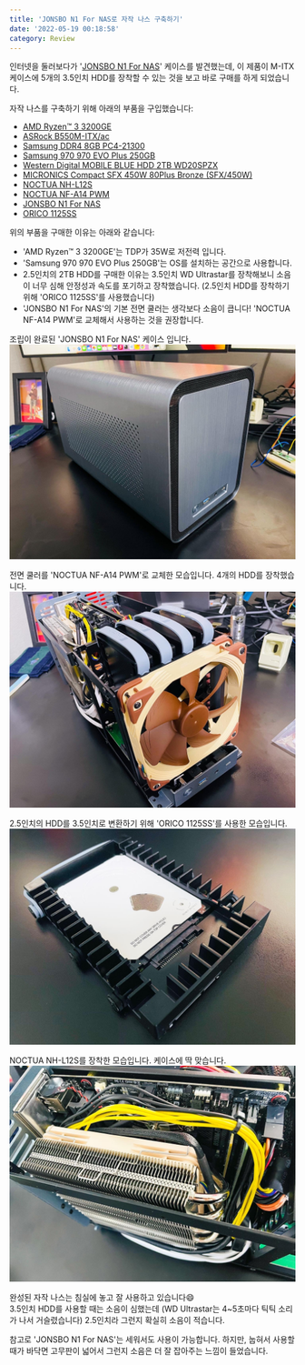 ```yaml
---
title: 'JONSBO N1 For NAS로 자작 나스 구축하기'
date: '2022-05-19 00:18:58'
category: Review
---
```


인터넷을 둘러보다가 '[JONSBO N1 For NAS](https://www.compuzone.co.kr/product/product_detail.htm?ProductNo=850800)' 케이스를 발견했는데, 이 제품이 M-ITX 케이스에 5개의 3.5인치 HDD를 장착할 수 있는 것을 보고 바로 구매를 하게 되었습니다.

자작 나스를 구축하기 위해 아래의 부품을 구입했습니다:

- [AMD Ryzen™ 3 3200GE](https://www.amd.com/ko/products/apu/amd-ryzen-3-3200ge)
- [ASRock B550M-ITX/ac](https://www.asrock.com/mb/AMD/B550M-ITXac/index.kr.asp)
- [Samsung DDR4 8GB PC4-21300](https://www.compuzone.co.kr/product/product_detail.htm?ProductNo=450138)
- [Samsung 970 970 EVO Plus 250GB](https://www.samsung.com/sec/memory-storage/970-evo-plus-nvme-m2-ssd/MZ-V7S250BW/)
- [Western Digital MOBILE BLUE HDD 2TB WD20SPZX](https://www.westerndigital.com/ko-kr/products/internal-drives/wd-blue-mobile-sata-hdd#WD20SPZX)
- [MICRONICS Compact SFX 450W 80Plus Bronze (SFX/450W)](https://www.compuzone.co.kr/product/product_detail.htm?ProductNo=485312)
- [NOCTUA NH-L12S](https://noctua.at/en/nh-l12s)
- [NOCTUA NF-A14 PWM](https://noctua.at/en/nf-a14-pwm)
- [JONSBO N1 For NAS](https://www.compuzone.co.kr/product/product_detail.htm?ProductNo=850800)
- [ORICO 1125SS](http://my.orico.cc/goods.php?id=6337)

위의 부품을 구매한 이유는 아래와 같습니다:

- 'AMD Ryzen™ 3 3200GE'는 TDP가 35W로 저전력 입니다.
- 'Samsung 970 970 EVO Plus 250GB'는 OS를 설치하는 공간으로 사용합니다.
- 2.5인치의 2TB HDD를 구매한 이유는 3.5인치 WD Ultrastar를 장착해보니 소음이 너무 심해 안정성과 속도를 포기하고 장착했습니다. (2.5인치 HDD를 장착하기 위해 'ORICO 1125SS'를 사용했습니다)
- 'JONSBO N1 For NAS'의 기본 전면 쿨러는 생각보다 소음이 큽니다! 'NOCTUA NF-A14 PWM'로 교체해서 사용하는 것을 권장합니다.

조립이 완료된 'JONSBO N1 For NAS' 케이스 입니다.  
![JONSBO N1 For NAS](/assets/image/2022-05-19-JONSBO-N1-For-NAS-Review/2022-05-19-JONSBO-N1-For-NAS-Review_1.jpg)

전면 쿨러를 'NOCTUA NF-A14 PWM'로 교체한 모습입니다. 4개의 HDD를 장착했습니다.  
![JONSBO N1 For NAS with NOCTUA NF-A14 PWM](/assets/image/2022-05-19-JONSBO-N1-For-NAS-Review/2022-05-19-JONSBO-N1-For-NAS-Review_2.jpg)

2.5인치의 HDD를 3.5인치로 변환하기 위해 'ORICO 1125SS'를 사용한 모습입니다.  
![ORICO 1125SS](/assets/image/2022-05-19-JONSBO-N1-For-NAS-Review/2022-05-19-JONSBO-N1-For-NAS-Review_3.jpg)

NOCTUA NH-L12S를 장착한 모습입니다. 케이스에 딱 맞습니다.  
![NOCTUA NH-L12S](/assets/image/2022-05-19-JONSBO-N1-For-NAS-Review/2022-05-19-JONSBO-N1-For-NAS-Review_4.jpg)

완성된 자작 나스는 침실에 놓고 잘 사용하고 있습니다😄  
3.5인치 HDD를 사용할 때는 소음이 심했는데 (WD Ultrastar는 4~5초마다 틱틱 소리가 나서 거슬렸습니다) 2.5인치라 그런지 확실히 소음이 적습니다.

참고로 'JONSBO N1 For NAS'는 세워서도 사용이 가능합니다. 하지만, 눕혀서 사용할 때가 바닥면 고무판이 넓어서 그런지 소음은 더 잘 잡아주는 느낌이 들었습니다.
